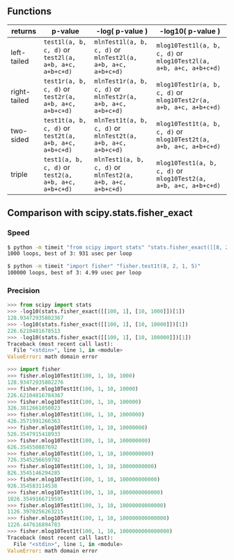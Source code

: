 ## Functions

 returns      | p-value | -log( p-value ) | -log10( p-value )
--------------|----------|-------------------|------------------
 left-tailed  | `test1l(a, b, c, d)` or `test2l(a, a+b, a+c, a+b+c+d)` | `mlnTest1l(a, b, c, d)` or `mlnTest2l(a, a+b, a+c, a+b+c+d)` | `mlog10Test1l(a, b, c, d)` or `mlog10Test2l(a, a+b, a+c, a+b+c+d)`
 right-tailed | `test1r(a, b, c, d)` or `test2r(a, a+b, a+c, a+b+c+d)` | `mlnTest1r(a, b, c, d)` or `mlnTest2r(a, a+b, a+c, a+b+c+d)` | `mlog10Test1r(a, b, c, d)` or `mlog10Test2r(a, a+b, a+c, a+b+c+d)`
 two-sided    | `test1t(a, b, c, d)` or `test2t(a, a+b, a+c, a+b+c+d)` | `mlnTest1t(a, b, c, d)` or `mlnTest2t(a, a+b, a+c, a+b+c+d)` | `mlog10Test1t(a, b, c, d)` or `mlog10Test2t(a, a+b, a+c, a+b+c+d)`
 triple       | `test1(a, b, c, d)` or `test2(a, a+b, a+c, a+b+c+d)` | `mlnTest1(a, b, c, d)` or `mlnTest2(a, a+b, a+c, a+b+c+d)` | `mlog10Test1(a, b, c, d)` or `mlog10Test2(a, a+b, a+c, a+b+c+d)`

## Comparison with scipy.stats.fisher_exact

### Speed

```bash
$ python -m timeit "from scipy import stats" "stats.fisher_exact([[8, 2], [1, 5]])[1]"
1000 loops, best of 3: 931 usec per loop

$ python -m timeit "import fisher" "fisher.test1t(8, 2, 1, 5)"
100000 loops, best of 3: 4.99 usec per loop
```

### Precision

```python
>>> from scipy import stats
>>> -log10(stats.fisher_exact([[100, 1], [10, 1000]])[1])
128.93472935802367
>>> -log10(stats.fisher_exact([[100, 1], [10, 10000]])[1])
226.6210481678513
>>> -log10(stats.fisher_exact([[100, 1], [10, 100000]])[1])
Traceback (most recent call last):
  File "<stdin>", line 1, in <module>
ValueError: math domain error
```

```python
>>> import fisher
>>> fisher.mlog10Test1t(100, 1, 10, 1000)
128.93472935802276
>>> fisher.mlog10Test1t(100, 1, 10, 10000)
226.62104816784367
>>> fisher.mlog10Test1t(100, 1, 10, 100000)
326.3812661050023
>>> fisher.mlog10Test1t(100, 1, 10, 1000000)
426.3571991266363
>>> fisher.mlog10Test1t(100, 1, 10, 10000000)
526.3547915418933
>>> fisher.mlog10Test1t(100, 1, 10, 100000000)
626.354550887692
>>> fisher.mlog10Test1t(100, 1, 10, 1000000000)
726.3545256659792
>>> fisher.mlog10Test1t(100, 1, 10, 10000000000)
826.3545146294285
>>> fisher.mlog10Test1t(100, 1, 10, 100000000000)
926.354583114538
>>> fisher.mlog10Test1t(100, 1, 10, 1000000000000)
1026.3549166719595
>>> fisher.mlog10Test1t(100, 1, 10, 10000000000000)
1126.3970256263215
>>> fisher.mlog10Test1t(100, 1, 10, 100000000000000)
1226.447616894783
>>> fisher.mlog10Test1t(100, 1, 10, 1000000000000000)
Traceback (most recent call last):
  File "<stdin>", line 1, in <module>
ValueError: math domain error
```
